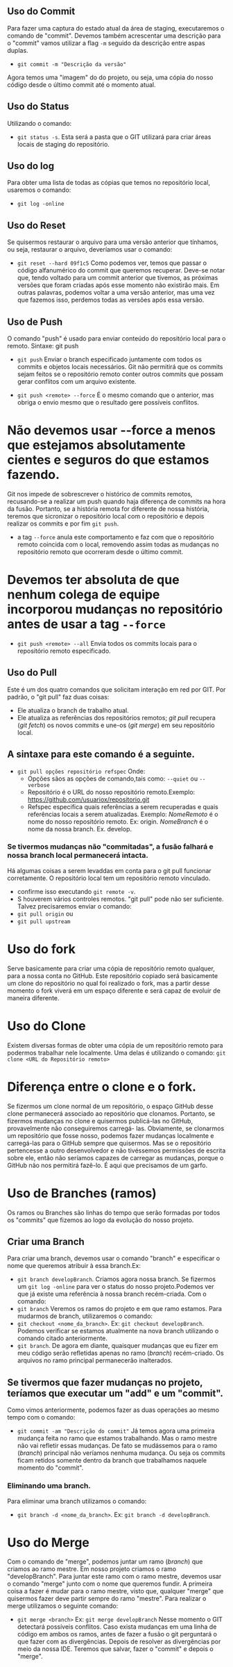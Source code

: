 ## Uso do Commit
Para fazer uma captura do estado atual da área de staging, executaremos o comando de "commit".
Devemos também acrescentar uma descrição para o "commit" vamos utilizar a flag ``-m`` seguido da descrição entre aspas duplas.

- ``git commit -m "Descrição da versão" ``

Agora temos uma "imagem" do do projeto, ou seja, uma cópia do nosso código desde o último commit até o momento atual.

## Uso do Status
Utilizando o comando:
- ``git status -s``.
Esta será a pasta que o GIT utilizará para criar áreas locais de staging do repositório.

## Uso do log
Para obter uma lista de todas as cópias que temos no repositório local, usaremos o comando:
- ``git log -online``

## Uso do Reset
Se quisermos restaurar o arquivo para uma versão anterior que tínhamos, ou seja, restaurar o arquivo, deveríamos usar o comando:

- ``git reset --hard 09f1c5``
Como podemos ver, temos que passar o código alfanumérico do commit que queremos recuperar.
Deve-se notar que, tendo voltado para um commit anterior que tivemos, as próximas versões que foram criadas após esse momento não existirão mais. Em outras palavras, podemos voltar a uma versão anterior, mas uma vez que fazemos isso, perdemos todas as versões após essa versão.

## Uso de Push
O comando "push" é usado para enviar conteúdo do repositório local para o remoto.
Sintaxe: git push <remote> <branch>
- `git push`
Enviar o branch especificado juntamente com todos os commits e objetos locais necessários.
Git não permitirá que os commits sejam feitos se o repositório remoto conter outros commits que possam gerar conflitos com um arquivo existente.

- `git push <remote> --force`
É o mesmo comando que o anterior, mas obriga o envio mesmo que o resultado gere possíveis conflitos.
# Não devemos usar --force a menos que estejamos absolutamente cientes e seguros do que estamos fazendo.
Git nos impede de sobrescrever o histórico de commits remotos, recusando-se a realizar um push quando haja diferença de commits na hora da fusão. Portanto, se a história remota for diferente de nossa história, teremos que sicronizar o repositório local com o repositório e depois realizar os commits e por fim `git push`.
- a tag `--force` anula este comportamento e faz com que o repositório remoto coincida com o local, removendo assim todas as mudanças no repositório remoto que ocorreram desde o último commit.

# Devemos ter absoluta de que nenhum colega de equipe incorporou mudanças no repositório antes de usar a tag `--force` 

- `git push <remote> --all` 
Envia todos os commits locais para o repositório remoto especificado.

## Uso do Pull
Este é um dos quatro comandos que solicitam interação em red por GIT. Por padrão, o "git pull" faz duas coisas:
- Ele atualiza o branch de trabalho atual.
- Ele atualiza as referências dos repositórios remotos;
_git pull_ recupera (*git fetch*) os novos commits e une-os (*git merge*) em seu repositório local.

## A sintaxe para este comando é a seguinte.
- `git pull opções repositório refspec`
Onde:
    - Opções sãos as opções de comando,tais como: `--quiet` ou `--verbose`
    - Repositório é o URL do nosso repositório remoto.Exemplo: https://github.com/usuariox/repositorio.git
    - Refspec especifica quais referências a serem recuperadas e quais referências locais a serem atualizadas. Exemplo: _NomeRemoto_ é o nome do nosso repositório remoto. Ex: origin.
    _NomeBranch_ é o nome da nossa branch. Ex. develop.
### Se tivermos mudanças não "commitadas", a fusão falhará e nossa branch local permanecerá intacta.
Há algumas coisas a serem levaddas em conta para o git pull funcionar corretamente.
O repositório local tem um repositório remoto vinculado.
 - confirme isso executando `git remote -v`.
 - S houverem vários controles remotos. "git pull" pode não ser suficiente. Talvez precisaremos enviar o comando:
 - `git pull origin`
    ou
- `git pull upstream`
# Uso do fork
Serve basicamente para criar uma cópia de repositório remoto qualquer, para a nossa conta no GitHub.
Este repositório copiado será basicamente um clone do repositório no qual foi realizado o fork, mas a partir desse momento o fork viverá em um espaço diferente e será capaz de evoluir de maneira diferente.
# Uso do Clone
Existem diversas formas de obter uma cópia de um repositório remoto para podermos trabalhar nele localmente. Uma delas é utilizando o comando:
`git clone <URL do Repositório remoto>`
# Diferença entre o clone e o fork.
Se fizermos um clone normal de um repositório, o
espaço GitHub desse clone permanecerá associado
ao repositório que clonamos. Portanto, se fizermos
mudanças no clone e quisermos publicá-las no
GitHub, provavelmente não conseguiremos carregá-
las.
Obviamente, se clonarmos um repositório que fosse
nosso, podemos fazer mudanças localmente e
carregá-las para o GitHub sempre que quisermos.
Mas se o repositório pertencesse a outro
desenvolvedor e não tivéssemos permissões de
escrita sobre ele, então não seríamos capazes de
carregar as mudanças, porque o GitHub não nos
permitirá fazê-lo. É aqui que precisamos de um garfo.

# Uso de Branches (ramos)
Os ramos ou Branches são linhas do tempo que serão formadas por todos os "commits" que fizemos ao logo da evolução do nosso projeto.
## Criar uma Branch
Para criar uma branch, devemos usar o comando "branch" e especificar o nome que queremos atribuir à essa branch.Ex:
- `git branch developBranch`.
Criamos agora nossa branch. Se fizermos um `git log -online` para ver o status do nosso projeto.Podemos ver que já existe uma referência à nossa branch recém-criada.
Com o comando:
- `git branch`
Veremos os ramos do projeto e em que ramo estamos.
Para mudarmos de branch, utilizaremos o comando:
- `git checkout <nome_da_branch>`.
Ex: `git checkout developBranch`.
Podemos verificar se estamos atualmente na nova branch utilizando o comando citado anteriormente.
- `git branch`.
De agora em diante, quaisquer mudanças que eu fizer em meu código serão refletidas apenas no ramo (*branch*) recém-criado. Os arquivos no ramo principal permanecerão inalterados.
## Se tivermos que fazer mudanças no projeto, teríamos que executar um "add" e um "commit".
Como vimos anteriormente, podemos fazer as duas operações ao mesmo tempo com o comando:
- `git commit -am "Descrição do commit"`
Já temos agora uma primeira mudança feita no ramo que estamos trabalhando.
Mas o ramo mestre não vai refletir essas mudanças. De fato se mudássemos para o ramo (*branch*) principal não veríamos nenhuma mudança. Ou seja os commits ficam retidos somente dentro da branch que trabalhamos naquele momento do "commit".
### Eliminando uma branch.
Para eliminar uma branch utilizamos o comando:
- `git branch -d <nome_da_branch>`.
Ex: `git branch -d developBranch`.

# Uso do Merge
Com o comando de "merge", podemos juntar um ramo (*branch*) que criamos ao ramo mestre.
Em nosso projeto criamos o ramo "developBranch". Para juntar este ramo com o ramo mestre, devemos usar o comando "merge" junto com o nome que queremos fundir.
A primeira coisa a fazer é mudar para o ramo mestre, visto que, qualquer "merge" que quisermos fazer deve partir sempre do ramo "mestre".
Para realizar o merge utilizamos o seguinte comando:
- `git merge <branch>`
Ex: `git merge developBranch`
Nesse momento o GIT detectará possíveis conflitos. Caso exista mudanças em uma linha de código em ambos os ramos, antes de fazer a fusão o git perguntará o que fazer com as divergências. Depois de resolver as divergências por meio da nossa IDE. Teremos que salvar, fazer o "commit" e depois o "merge".